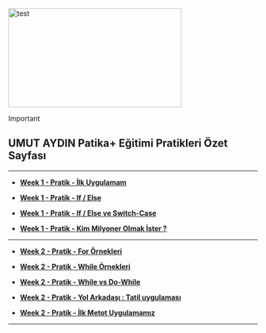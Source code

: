 
<img src="https://cdn.prod.website-files.com/6097e0eca1e875de53031ff6/6241a5ec363584013b7b1857_Patika%20logo%20(2).png" alt="test" width="350" height="200">

> [!IMPORTANT]
> ## UMUT AYDIN Patika+ Eğitimi Pratikleri Özet Sayfası

 ----------------------------------------

 
+ **[Week 1 - Pratik - İlk Uygulamam](https://github.com/aydinumu/PatikaTasks/blob/main/firstTask.cs)** 

+ **[Week 1 - Pratik - If / Else](https://github.com/aydinumu/PatikaTasks/blob/main/ifElse.cs)** 

+ **[Week 1 - Pratik - If / Else ve Switch-Case](https://github.com/aydinumu/PatikaTasks/blob/main/switchCase.cs)**

+ **[Week 1 - Pratik - Kim Milyoner Olmak İster ?](https://github.com/aydinumu/PatikaTasks/blob/main/milyoner.cs)**

 ----------------------------------------


+ **[Week 2 - Pratik - For Örnekleri ](https://github.com/aydinumu/PatikaTasks/blob/main/for.cs)** 

+ **[Week 2 - Pratik - While Örnekleri ](https://github.com/aydinumu/PatikaTasks/blob/main/while.cs)** 

+ **[Week 2 - Pratik - While vs Do-While](https://github.com/aydinumu/PatikaTasks/blob/main/whilevsdowhile.cs)** 

+ **[Week 2 - Pratik - Yol Arkadaşı : Tatil uygulaması](https://github.com/aydinumu/PatikaTasks/blob/main/yolArkadasi.cs)**

+ **[Week 2 - Pratik - İlk Metot Uygulamamız](https://github.com/aydinumu/PatikaTasks/blob/main/firstMethod.cs)**

 ----------------------------------------
